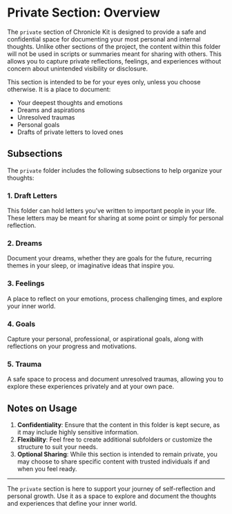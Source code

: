 # Private Section: Overview

The `private` section of Chronicle Kit is designed to provide a safe and confidential space for documenting your most personal and internal thoughts. Unlike other sections of the project, the content within this folder will not be used in scripts or summaries meant for sharing with others. This allows you to capture private reflections, feelings, and experiences without concern about unintended visibility or disclosure.

This section is intended to be for your eyes only, unless you choose otherwise. It is a place to document:

- Your deepest thoughts and emotions
- Dreams and aspirations
- Unresolved traumas
- Personal goals
- Drafts of private letters to loved ones

## Subsections
The `private` folder includes the following subsections to help organize your thoughts:

### 1. **Draft Letters**
This folder can hold letters you’ve written to important people in your life. These letters may be meant for sharing at some point or simply for personal reflection.

### 2. **Dreams**
Document your dreams, whether they are goals for the future, recurring themes in your sleep, or imaginative ideas that inspire you.

### 3. **Feelings**
A place to reflect on your emotions, process challenging times, and explore your inner world.

### 4. **Goals**
Capture your personal, professional, or aspirational goals, along with reflections on your progress and motivations.

### 5. **Trauma**
A safe space to process and document unresolved traumas, allowing you to explore these experiences privately and at your own pace.

## Notes on Usage
1. **Confidentiality**: Ensure that the content in this folder is kept secure, as it may include highly sensitive information.
2. **Flexibility**: Feel free to create additional subfolders or customize the structure to suit your needs.
3. **Optional Sharing**: While this section is intended to remain private, you may choose to share specific content with trusted individuals if and when you feel ready.

---

The `private` section is here to support your journey of self-reflection and personal growth. Use it as a space to explore and document the thoughts and experiences that define your inner world.
